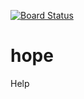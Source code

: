 [![Board Status](https://dev.azure.com/Easterj756/a1b9548b-45cd-4033-a29f-44933fa799cf/eda258bd-cdf2-432a-8245-73d86dc728e4/_apis/work/boardbadge/957ce283-1ba1-45bf-8331-0db728989ac0)](https://dev.azure.com/Easterj756/a1b9548b-45cd-4033-a29f-44933fa799cf/_boards/board/t/eda258bd-cdf2-432a-8245-73d86dc728e4/Microsoft.RequirementCategory)
# hope
Help
